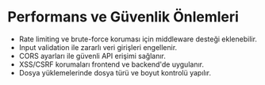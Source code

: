 # Performans ve Güvenlik Önlemleri

- Rate limiting ve brute-force koruması için middleware desteği eklenebilir.
- Input validation ile zararlı veri girişleri engellenir.
- CORS ayarları ile güvenli API erişimi sağlanır.
- XSS/CSRF korumaları frontend ve backend'de uygulanır.
- Dosya yüklemelerinde dosya türü ve boyut kontrolü yapılır.
